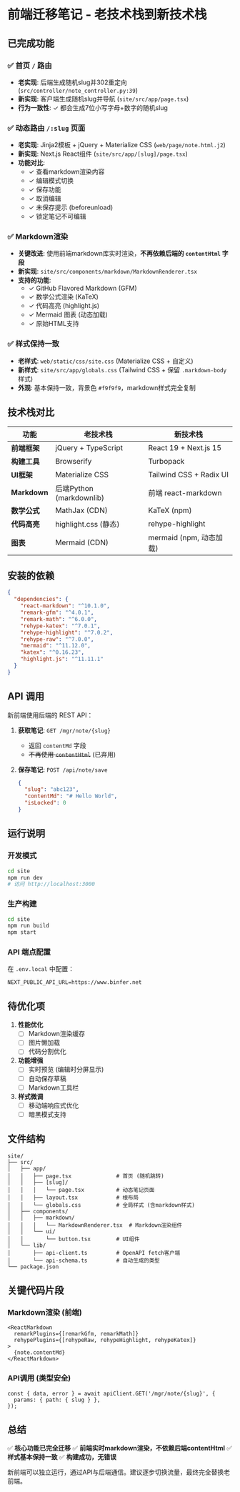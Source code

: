 # 前端迁移笔记 - 老技术栈到新技术栈

## 已完成功能

### ✅ 首页 `/` 路由
- **老实现**: 后端生成随机slug并302重定向 (`src/controller/note_controller.py:39`)
- **新实现**: 客户端生成随机slug并导航 (`site/src/app/page.tsx`)
- **行为一致性**: ✓ 都会生成7位小写字母+数字的随机slug

### ✅ 动态路由 `/:slug` 页面
- **老实现**: Jinja2模板 + jQuery + Materialize CSS (`web/page/note.html.j2`)
- **新实现**: Next.js React组件 (`site/src/app/[slug]/page.tsx`)
- **功能对比**:
  - ✓ 查看markdown渲染内容
  - ✓ 编辑模式切换
  - ✓ 保存功能
  - ✓ 取消编辑
  - ✓ 未保存提示 (beforeunload)
  - ✓ 锁定笔记不可编辑

### ✅ Markdown渲染
- **关键改进**: 使用前端markdown库实时渲染，**不再依赖后端的 `contentHtml` 字段**
- **新实现**: `site/src/components/markdown/MarkdownRenderer.tsx`
- **支持的功能**:
  - ✓ GitHub Flavored Markdown (GFM)
  - ✓ 数学公式渲染 (KaTeX)
  - ✓ 代码高亮 (highlight.js)
  - ✓ Mermaid 图表 (动态加载)
  - ✓ 原始HTML支持

### ✅ 样式保持一致
- **老样式**: `web/static/css/site.css` (Materialize CSS + 自定义)
- **新样式**: `site/src/app/globals.css` (Tailwind CSS + 保留 `.markdown-body` 样式)
- **外观**: 基本保持一致，背景色 `#f9f9f9`，markdown样式完全复制

## 技术栈对比

| 功能 | 老技术栈 | 新技术栈 |
|------|---------|---------|
| **前端框架** | jQuery + TypeScript | React 19 + Next.js 15 |
| **构建工具** | Browserify | Turbopack |
| **UI框架** | Materialize CSS | Tailwind CSS + Radix UI |
| **Markdown** | 后端Python (markdownlib) | 前端 react-markdown |
| **数学公式** | MathJax (CDN) | KaTeX (npm) |
| **代码高亮** | highlight.css (静态) | rehype-highlight |
| **图表** | Mermaid (CDN) | mermaid (npm, 动态加载) |

## 安装的依赖

```json
{
  "dependencies": {
    "react-markdown": "^10.1.0",
    "remark-gfm": "^4.0.1",
    "remark-math": "^6.0.0",
    "rehype-katex": "^7.0.1",
    "rehype-highlight": "^7.0.2",
    "rehype-raw": "^7.0.0",
    "mermaid": "^11.12.0",
    "katex": "^0.16.23",
    "highlight.js": "^11.11.1"
  }
}
```

## API 调用

新前端使用后端的 REST API：

1. **获取笔记**: `GET /mgr/note/{slug}`
   - 返回 `contentMd` 字段
   - ~~不再使用 `contentHtml`~~ (已弃用)

2. **保存笔记**: `POST /api/note/save`
   ```json
   {
     "slug": "abc123",
     "contentMd": "# Hello World",
     "isLocked": 0
   }
   ```

## 运行说明

### 开发模式
```bash
cd site
npm run dev
# 访问 http://localhost:3000
```

### 生产构建
```bash
cd site
npm run build
npm start
```

### API 端点配置
在 `.env.local` 中配置：
```env
NEXT_PUBLIC_API_URL=https://www.binfer.net
```

## 待优化项

1. **性能优化**
   - [ ] Markdown渲染缓存
   - [ ] 图片懒加载
   - [ ] 代码分割优化

2. **功能增强**
   - [ ] 实时预览 (编辑时分屏显示)
   - [ ] 自动保存草稿
   - [ ] Markdown工具栏

3. **样式微调**
   - [ ] 移动端响应式优化
   - [ ] 暗黑模式支持

## 文件结构

```
site/
├── src/
│   ├── app/
│   │   ├── page.tsx              # 首页 (随机跳转)
│   │   ├── [slug]/
│   │   │   └── page.tsx          # 动态笔记页面
│   │   ├── layout.tsx            # 根布局
│   │   └── globals.css           # 全局样式 (含markdown样式)
│   ├── components/
│   │   ├── markdown/
│   │   │   └── MarkdownRenderer.tsx  # Markdown渲染组件
│   │   └── ui/
│   │       └── button.tsx        # UI组件
│   └── lib/
│       ├── api-client.ts         # OpenAPI fetch客户端
│       └── api-schema.ts         # 自动生成的类型
└── package.json
```

## 关键代码片段

### Markdown渲染 (前端)
```tsx
<ReactMarkdown
  remarkPlugins={[remarkGfm, remarkMath]}
  rehypePlugins={[rehypeRaw, rehypeHighlight, rehypeKatex]}
>
  {note.contentMd}
</ReactMarkdown>
```

### API调用 (类型安全)
```tsx
const { data, error } = await apiClient.GET('/mgr/note/{slug}', {
  params: { path: { slug } },
});
```

## 总结

✅ **核心功能已完全迁移**
✅ **前端实时markdown渲染，不依赖后端contentHtml**
✅ **样式基本保持一致**
✅ **构建成功，无错误**

新前端可以独立运行，通过API与后端通信。建议逐步切换流量，最终完全替换老前端。
